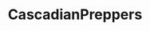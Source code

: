 ---
title: CascadianPreppers
crosslinks:
- Portland
- zetatalk
- IAmA
- engineering
- PDXhamradio
- AMAAggregator
---